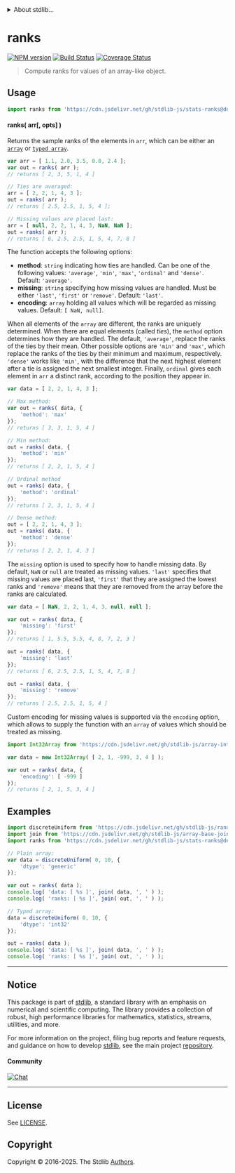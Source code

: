 <!--

@license Apache-2.0

Copyright (c) 2018 The Stdlib Authors.

Licensed under the Apache License, Version 2.0 (the "License");
you may not use this file except in compliance with the License.
You may obtain a copy of the License at

   http://www.apache.org/licenses/LICENSE-2.0

Unless required by applicable law or agreed to in writing, software
distributed under the License is distributed on an "AS IS" BASIS,
WITHOUT WARRANTIES OR CONDITIONS OF ANY KIND, either express or implied.
See the License for the specific language governing permissions and
limitations under the License.

-->


<details>
  <summary>
    About stdlib...
  </summary>
  <p>We believe in a future in which the web is a preferred environment for numerical computation. To help realize this future, we've built stdlib. stdlib is a standard library, with an emphasis on numerical and scientific computation, written in JavaScript (and C) for execution in browsers and in Node.js.</p>
  <p>The library is fully decomposable, being architected in such a way that you can swap out and mix and match APIs and functionality to cater to your exact preferences and use cases.</p>
  <p>When you use stdlib, you can be absolutely certain that you are using the most thorough, rigorous, well-written, studied, documented, tested, measured, and high-quality code out there.</p>
  <p>To join us in bringing numerical computing to the web, get started by checking us out on <a href="https://github.com/stdlib-js/stdlib">GitHub</a>, and please consider <a href="https://opencollective.com/stdlib">financially supporting stdlib</a>. We greatly appreciate your continued support!</p>
</details>

# ranks

[![NPM version][npm-image]][npm-url] [![Build Status][test-image]][test-url] [![Coverage Status][coverage-image]][coverage-url] <!-- [![dependencies][dependencies-image]][dependencies-url] -->

> Compute ranks for values of an array-like object.



<section class="usage">

## Usage

```javascript
import ranks from 'https://cdn.jsdelivr.net/gh/stdlib-js/stats-ranks@deno/mod.js';
```

#### ranks( arr\[, opts] )

Returns the sample ranks of the elements in `arr`, which can be either an [`array`][mdn-array] or [`typed array`][mdn-typed-array].

```javascript
var arr = [ 1.1, 2.0, 3.5, 0.0, 2.4 ];
var out = ranks( arr );
// returns [ 2, 3, 5, 1, 4 ]

// Ties are averaged:
arr = [ 2, 2, 1, 4, 3 ];
out = ranks( arr );
// returns [ 2.5, 2.5, 1, 5, 4 ];

// Missing values are placed last:
arr = [ null, 2, 2, 1, 4, 3, NaN, NaN ];
out = ranks( arr );
// returns [ 6, 2.5, 2.5, 1, 5, 4, 7, 8 ]
```

The function accepts the following options:

-   **method**: `string` indicating how ties are handled. Can be one of the following values: `'average'`, `'min'`, `'max'`, `'ordinal'` and `'dense'`.  Default: `'average'`.
-   **missing**: `string` specifying how missing values are handled. Must be either `'last'`, `'first'` or `'remove'`. Default: `'last'`.
-   **encoding**: `array` holding all values which will be regarded as missing values. Default: `[ NaN, null]`.

When all elements of the `array` are different, the ranks are uniquely determined. When there are equal elements (called _ties_), the `method` option determines how they are handled. The default, `'average'`, replace the ranks of the ties by their mean. Other possible options are `'min'` and `'max'`, which replace the ranks of the ties by their minimum and maximum, respectively. `'dense'` works like `'min'`, with the difference that the next highest element after a tie is assigned the next smallest integer. Finally, `ordinal` gives each element in `arr` a distinct rank, according to the position they appear in.

```javascript
var data = [ 2, 2, 1, 4, 3 ];

// Max method:
var out = ranks( data, {
    'method': 'max'
});
// returns [ 3, 3, 1, 5, 4 ]

// Min method:
out = ranks( data, {
    'method': 'min'
});
// returns [ 2, 2, 1, 5, 4 ]

// Ordinal method
out = ranks( data, {
    'method': 'ordinal'
});
// returns [ 2, 3, 1, 5, 4 ]

// Dense method:
out = [ 2, 2, 1, 4, 3 ];
out = ranks( data, {
    'method': 'dense'
});
// returns [ 2, 2, 1, 4, 3 ]
```

The `missing` option is used to specify how to handle missing data. By default, `NaN` or `null` are treated as missing values. `'last'` specifies that missing values are placed last, `'first'` that they are assigned the lowest ranks and `'remove'` means that they are removed from the array before the ranks are calculated.

```javascript
var data = [ NaN, 2, 2, 1, 4, 3, null, null ];

var out = ranks( data, {
    'missing': 'first'
});
// returns [ 1, 5.5, 5.5, 4, 8, 7, 2, 3 ]

out = ranks( data, {
    'missing': 'last'
});
// returns [ 6, 2.5, 2.5, 1, 5, 4, 7, 8 ]

out = ranks( data, {
    'missing': 'remove'
});
// returns [ 2.5, 2.5, 1, 5, 4 ]
```

Custom encoding for missing values is supported via the `encoding` option, which allows to supply the function with an `array` of values which should be treated as missing.

```javascript
import Int32Array from 'https://cdn.jsdelivr.net/gh/stdlib-js/array-int32@deno/mod.js';

var data = new Int32Array( [ 2, 1, -999, 3, 4 ] );

var out = ranks( data, {
    'encoding': [ -999 ]
});
// returns [ 2, 1, 5, 3, 4 ]
```

</section>

<!-- /.usage -->

<section class="examples">

## Examples

<!-- eslint no-undef: "error" -->

```javascript
import discreteUniform from 'https://cdn.jsdelivr.net/gh/stdlib-js/random-array-discrete-uniform@deno/mod.js';
import join from 'https://cdn.jsdelivr.net/gh/stdlib-js/array-base-join@deno/mod.js';
import ranks from 'https://cdn.jsdelivr.net/gh/stdlib-js/stats-ranks@deno/mod.js';

// Plain array:
var data = discreteUniform( 0, 10, {
    'dtype': 'generic'
});

var out = ranks( data );
console.log( 'data: [ %s ]', join( data, ', ' ) );
console.log( 'ranks: [ %s ]', join( out, ', ' ) );

// Typed array:
data = discreteUniform( 0, 10, {
    'dtype': 'int32'
});

out = ranks( data );
console.log( 'data: [ %s ]', join( data, ', ' ) );
console.log( 'ranks: [ %s ]', join( out, ', ' ) );
```

</section>

<!-- /.examples -->

<section class="references">

</section>

<!-- /.references -->

<!-- Section for related `stdlib` packages. Do not manually edit this section, as it is automatically populated. -->

<section class="related">

</section>

<!-- /.related -->

<!-- Section for all links. Make sure to keep an empty line after the `section` element and another before the `/section` close. -->


<section class="main-repo" >

* * *

## Notice

This package is part of [stdlib][stdlib], a standard library with an emphasis on numerical and scientific computing. The library provides a collection of robust, high performance libraries for mathematics, statistics, streams, utilities, and more.

For more information on the project, filing bug reports and feature requests, and guidance on how to develop [stdlib][stdlib], see the main project [repository][stdlib].

#### Community

[![Chat][chat-image]][chat-url]

---

## License

See [LICENSE][stdlib-license].


## Copyright

Copyright &copy; 2016-2025. The Stdlib [Authors][stdlib-authors].

</section>

<!-- /.stdlib -->

<!-- Section for all links. Make sure to keep an empty line after the `section` element and another before the `/section` close. -->

<section class="links">

[npm-image]: http://img.shields.io/npm/v/@stdlib/stats-ranks.svg
[npm-url]: https://npmjs.org/package/@stdlib/stats-ranks

[test-image]: https://github.com/stdlib-js/stats-ranks/actions/workflows/test.yml/badge.svg?branch=main
[test-url]: https://github.com/stdlib-js/stats-ranks/actions/workflows/test.yml?query=branch:main

[coverage-image]: https://img.shields.io/codecov/c/github/stdlib-js/stats-ranks/main.svg
[coverage-url]: https://codecov.io/github/stdlib-js/stats-ranks?branch=main

<!--

[dependencies-image]: https://img.shields.io/david/stdlib-js/stats-ranks.svg
[dependencies-url]: https://david-dm.org/stdlib-js/stats-ranks/main

-->

[chat-image]: https://img.shields.io/gitter/room/stdlib-js/stdlib.svg
[chat-url]: https://app.gitter.im/#/room/#stdlib-js_stdlib:gitter.im

[stdlib]: https://github.com/stdlib-js/stdlib

[stdlib-authors]: https://github.com/stdlib-js/stdlib/graphs/contributors

[umd]: https://github.com/umdjs/umd
[es-module]: https://developer.mozilla.org/en-US/docs/Web/JavaScript/Guide/Modules

[deno-url]: https://github.com/stdlib-js/stats-ranks/tree/deno
[deno-readme]: https://github.com/stdlib-js/stats-ranks/blob/deno/README.md
[umd-url]: https://github.com/stdlib-js/stats-ranks/tree/umd
[umd-readme]: https://github.com/stdlib-js/stats-ranks/blob/umd/README.md
[esm-url]: https://github.com/stdlib-js/stats-ranks/tree/esm
[esm-readme]: https://github.com/stdlib-js/stats-ranks/blob/esm/README.md
[branches-url]: https://github.com/stdlib-js/stats-ranks/blob/main/branches.md

[stdlib-license]: https://raw.githubusercontent.com/stdlib-js/stats-ranks/main/LICENSE

[mdn-array]: https://developer.mozilla.org/en-US/docs/Web/JavaScript/Reference/Global_Objects/Array

[mdn-typed-array]: https://developer.mozilla.org/en-US/docs/Web/JavaScript/Typed_arrays

</section>

<!-- /.links -->
